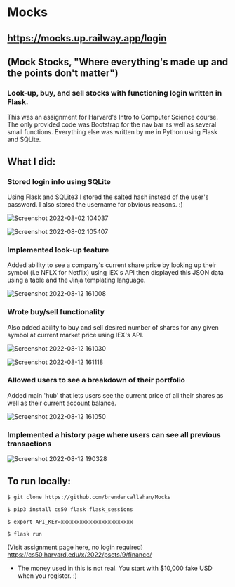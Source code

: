 # Mocks
## https://mocks.up.railway.app/login
## (Mock Stocks, "Where everything's made up and the points don't matter")

### Look-up, buy, and sell stocks with functioning login written in Flask.

This was an assignment for Harvard's Intro to Computer Science course. The only provided code was Bootstrap for the nav bar as well as several small functions. Everything else was written by me in Python using Flask and SQLite.


## What I did:

### Stored login info using SQLite

Using Flask and SQLite3 I stored the salted hash instead of the user's password. I also stored the username for obvious reasons. :)


![Screenshot 2022-08-02 104037](https://user-images.githubusercontent.com/47364240/182441788-b8e3b82c-155c-4367-a174-2d87b1a71bf5.png)


![Screenshot 2022-08-02 105407](https://user-images.githubusercontent.com/47364240/182441626-6c227fe4-b1f1-4233-bfa4-df3ca72afe7f.png)


### Implemented look-up feature

Added ability to see a company's current share price by looking up their symbol (i.e NFLX for Netflix) using IEX's API then displayed this JSON data using a table and the Jinja templating language.


![Screenshot 2022-08-12 161008](https://user-images.githubusercontent.com/47364240/184456194-7af366b5-4bf0-4548-92ec-b821b9f89fb2.png)



### Wrote buy/sell functionality

Also added ability to buy and sell desired number of shares for any given symbol at current market price using IEX's API. 


![Screenshot 2022-08-12 161030](https://user-images.githubusercontent.com/47364240/184456220-14c50bd8-1042-475c-99b0-7a8ee4bc0f4b.png)

![Screenshot 2022-08-12 161118](https://user-images.githubusercontent.com/47364240/184456225-5b162262-760e-440c-a7ed-08faebf8c96d.png)


### Allowed users to see a breakdown of their portfolio

Added main 'hub' that lets users see the current price of all their shares as well as their current account balance. 


![Screenshot 2022-08-12 161050](https://user-images.githubusercontent.com/47364240/184456231-0daada41-0f98-467b-8da7-19a86f66f99e.png)


### Implemented a history page where users can see all previous transactions


![Screenshot 2022-08-12 190328](https://user-images.githubusercontent.com/47364240/184464434-689a915d-6d80-4b51-bea6-aa27c691d33a.png)


## To run locally:

``` 
$ git clone https://github.com/brendencallahan/Mocks
```
```
$ pip3 install cs50 flask flask_sessions
```
```
$ export API_KEY=xxxxxxxxxxxxxxxxxxxxxxx
```
```
$ flask run
```


(Visit assignment page here, no login required) https://cs50.harvard.edu/x/2022/psets/9/finance/


* The money used in this is not real. You start with $10,000 fake USD when you register. :)
